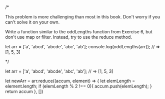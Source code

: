 /*


This problem is more challenging than most in this book. Don't worry if you can't solve it on your own.

Write a function similar to the oddLengths function from Exercise 6, but don't use map or filter. Instead, try to use the reduce method.


let arr = ['a', 'abcd', 'abcde', 'abc', 'ab'];
console.log(oddLengths(arr)); // => [1, 5, 3]


*/



let arr = ['a', 'abcd', 'abcde', 'abc', 'ab'];
// => [1, 5, 3]

let newArr = arr.reduce((accum, element) => {
  let elemLength = element.length;
  if (elemLength % 2 !== 0){
    accum.push(elemLength);
  }
  return accum
}, [])